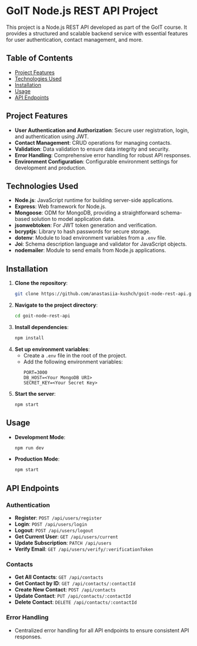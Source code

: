 # GoIT Node.js REST API Project

This project is a Node.js REST API developed as part of the GoIT course. It provides a structured and scalable backend service with essential features for user authentication, contact management, and more.

## Table of Contents

- [Project Features](#project-features)
- [Technologies Used](#technologies-used)
- [Installation](#installation)
- [Usage](#usage)
- [API Endpoints](#api-endpoints)

## Project Features

- **User Authentication and Authorization**: Secure user registration, login, and authentication using JWT.
- **Contact Management**: CRUD operations for managing contacts.
- **Validation**: Data validation to ensure data integrity and security.
- **Error Handling**: Comprehensive error handling for robust API responses.
- **Environment Configuration**: Configurable environment settings for development and production.

## Technologies Used

- **Node.js**: JavaScript runtime for building server-side applications.
- **Express**: Web framework for Node.js.
- **Mongoose**: ODM for MongoDB, providing a straightforward schema-based solution to model application data.
- **jsonwebtoken**: For JWT token generation and verification.
- **bcryptjs**: Library to hash passwords for secure storage.
- **dotenv**: Module to load environment variables from a `.env` file.
- **Joi**: Schema description language and validator for JavaScript objects.
- **nodemailer**: Module to send emails from Node.js applications.

## Installation

1. **Clone the repository**:
   ```sh
   git clone https://github.com/anastasiia-kushch/goit-node-rest-api.git
   ```
2. **Navigate to the project directory**:
   ```sh
   cd goit-node-rest-api
   ```
3. **Install dependencies**:
   ```sh
   npm install
   ```
4. **Set up environment variables**:
   - Create a `.env` file in the root of the project.
   - Add the following environment variables:
     ```env
     PORT=3000
     DB_HOST=<Your MongoDB URI>
     SECRET_KEY=<Your Secret Key>
     ```
5. **Start the server**:
   ```sh
   npm start
   ```

## Usage

- **Development Mode**:
  ```sh
  npm run dev
  ```
- **Production Mode**:
  ```sh
  npm start
  ```

## API Endpoints

### Authentication

- **Register**: `POST /api/users/register`
- **Login**: `POST /api/users/login`
- **Logout**: `POST /api/users/logout`
- **Get Current User**: `GET /api/users/current`
- **Update Subscription**: `PATCH /api/users`
- **Verify Email**: `GET /api/users/verify/:verificationToken`

### Contacts

- **Get All Contacts**: `GET /api/contacts`
- **Get Contact by ID**: `GET /api/contacts/:contactId`
- **Create New Contact**: `POST /api/contacts`
- **Update Contact**: `PUT /api/contacts/:contactId`
- **Delete Contact**: `DELETE /api/contacts/:contactId`

### Error Handling

- Centralized error handling for all API endpoints to ensure consistent API responses.
